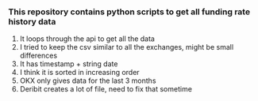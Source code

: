 ### This repository contains python scripts to get all funding rate history data

1. It loops through the api to get all the data
2. I tried to keep the csv similar to all the exchanges, might be small differences
3. It has timestamp + string date
4. I think it is sorted in increasing order
5. OKX only gives data for the last 3 months
6. Deribit creates a lot of file, need to fix that sometime